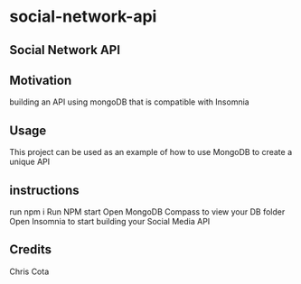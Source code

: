 # social-network-api

## Social Network API

## Motivation
building an API using mongoDB that is compatible with Insomnia

## Usage 
This project can be used as an example of how to use MongoDB to create a unique API

## instructions
run npm i
Run NPM start
Open MongoDB Compass to view your DB folder
Open Insomnia to start building your Social Media API

## Credits
Chris Cota
